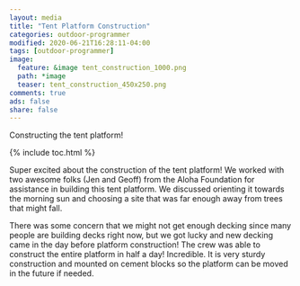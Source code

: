 ```yaml
---
layout: media
title: "Tent Platform Construction"
categories: outdoor-programmer
modified: 2020-06-21T16:28:11-04:00
tags: [outdoor-programmer]
image:
  feature: &image tent_construction_1000.png
  path: *image
  teaser: tent_construction_450x250.png
comments: true
ads: false
share: false
---
```


Constructing the tent platform!

{% include toc.html %}

Super excited about the construction of the tent platform! We worked with two awesome folks (Jen and Geoff) from the Aloha Foundation for assistance in building this tent platform. We discussed orienting it towards the morning sun and choosing a site that was far enough away from trees that might fall.

There was some concern that we might not get enough decking since many people are building decks right now, but we got lucky and new decking came in the day before platform construction! The crew was able to construct the entire platform in half a day! Incredible. It is very sturdy construction and mounted on cement blocks so the platform can be moved in the future if needed.

